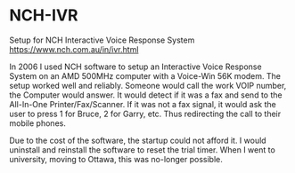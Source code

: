 # NCH-IVR
Setup for NCH Interactive Voice Response System https://www.nch.com.au/in/ivr.html

In 2006 I used NCH software to setup an Interactive Voice Response System on an AMD 500MHz computer with a Voice-Win 56K modem. The setup worked well and reliably. Someone would call the work VOIP number, the Computer would answer. It would detect if it was a fax and send to the All-In-One Printer/Fax/Scanner. If it was not a fax signal, it would ask the user to press 1 for Bruce, 2 for Garry, etc. Thus redirecting the call to their mobile phones.

Due to the cost of the software, the startup could not afford it. I would uninstall and reinstall the software to reset the trial timer. When I went to university, moving to Ottawa, this was no-longer possible.

